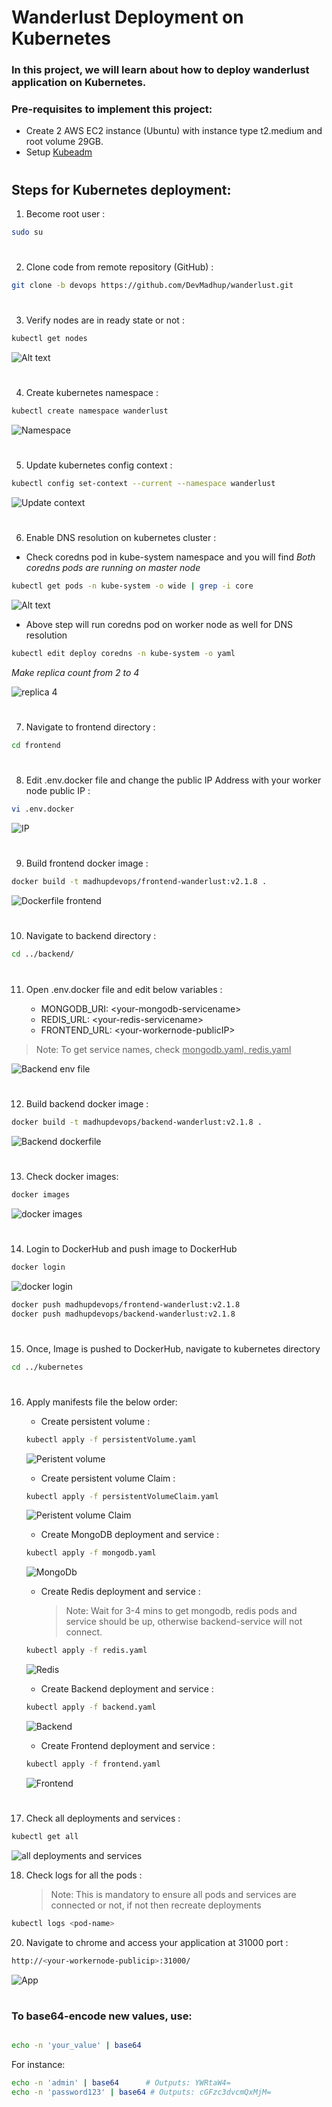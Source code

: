 # Wanderlust Deployment on Kubernetes

### In this project, we will learn about how to deploy wanderlust application on Kubernetes.

### Pre-requisites to implement this project:

- Create 2 AWS EC2 instance (Ubuntu) with instance type t2.medium and root volume 29GB.
- Setup <a href="https://github.com/DevMadhup/wanderlust/blob/devops/kubernetes/kubeadm.md"><u> Kubeadm </a></u>

#

## Steps for Kubernetes deployment:

1. Become root user :

```bash
sudo su
```

#

2. Clone code from remote repository (GitHub) :

```bash
git clone -b devops https://github.com/DevMadhup/wanderlust.git
```

#

3. Verify nodes are in ready state or not :

```bash
kubectl get nodes
```

![Alt text](https://github.com/DevMadhup/wanderlust/blob/devops/kubernetes/assets/nodes.png)

#

4. Create kubernetes namespace :

```bash
kubectl create namespace wanderlust
```

![Namespace](https://github.com/DevMadhup/wanderlust/blob/devops/kubernetes/assets/namespace%20create.png)

#

5. Update kubernetes config context :

```bash
kubectl config set-context --current --namespace wanderlust
```

![Update context](https://github.com/DevMadhup/wanderlust/blob/devops/kubernetes/assets/context%20wanderlust.png)

#

6. Enable DNS resolution on kubernetes cluster :

- Check coredns pod in kube-system namespace and you will find <i> Both coredns pods are running on master node </i>

```bash
kubectl get pods -n kube-system -o wide | grep -i core
```

![Alt text](https://github.com/DevMadhup/wanderlust/blob/devops/kubernetes/assets/get-coredns.png)

- Above step will run coredns pod on worker node as well for DNS resolution

```bash
kubectl edit deploy coredns -n kube-system -o yaml
```

<i> Make replica count from 2 to 4 </i>

![replica 4](https://github.com/DevMadhup/wanderlust/blob/devops/kubernetes/assets/edit-coredns.png)

#

7. Navigate to frontend directory :

```bash
cd frontend
```

#

8. Edit .env.docker file and change the public IP Address with your worker node public IP :

```bash
vi .env.docker
```

![IP](https://github.com/DevMadhup/wanderlust/blob/devops/kubernetes/assets/frontend.env.docker.png)

#

9. Build frontend docker image :

```bash
docker build -t madhupdevops/frontend-wanderlust:v2.1.8 .
```

![Dockerfile frontend](https://github.com/DevMadhup/wanderlust/blob/devops/kubernetes/assets/docker%20frontend%20build.png)

#

10. Navigate to backend directory :

```bash
cd ../backend/
```

#

11. Open .env.docker file and edit below variables :

    - MONGODB_URI: \<your-mongodb-servicename>
    - REDIS_URL: \<your-redis-servicename>
    - FRONTEND_URL: \<your-workernode-publicIP>

> Note: To get service names, check <u>mongodb.yaml, redis.yaml</u>

![Backend env file](https://github.com/DevMadhup/wanderlust/blob/devops/kubernetes/assets/backend.env.docker.png)

#

12. Build backend docker image :

```bash
docker build -t madhupdevops/backend-wanderlust:v2.1.8 .
```

![Backend dockerfile](https://github.com/DevMadhup/wanderlust/blob/devops/kubernetes/assets/docker%20backend%20build.png)

#

13. Check docker images:

```bash
docker images
```

![docker images](https://github.com/DevMadhup/wanderlust/blob/devops/kubernetes/assets/docker%20images.png)

#

14. Login to DockerHub and push image to DockerHub

```bash
docker login
```

![docker login](https://github.com/DevMadhup/wanderlust/blob/devops/kubernetes/assets/docker%20login.png)

```bash
docker push madhupdevops/frontend-wanderlust:v2.1.8
docker push madhupdevops/backend-wanderlust:v2.1.8
```

#

15. Once, Image is pushed to DockerHub, navigate to kubernetes directory

```bash
cd ../kubernetes
```

#

16. Apply manifests file the below order:

    - Create persistent volume :

    ```bash
    kubectl apply -f persistentVolume.yaml
    ```

    ![Peristent volume](https://github.com/DevMadhup/wanderlust/blob/devops/kubernetes/assets/pv.png)

    - Create persistent volume Claim :

    ```bash
    kubectl apply -f persistentVolumeClaim.yaml
    ```

    ![Peristent volume Claim](https://github.com/DevMadhup/wanderlust/blob/devops/kubernetes/assets/pvc.png)

    - Create MongoDB deployment and service :

    ```bash
    kubectl apply -f mongodb.yaml
    ```

    ![MongoDb](https://github.com/DevMadhup/wanderlust/blob/devops/kubernetes/assets/mongo.png)

    - Create Redis deployment and service :
      > Note: Wait for 3-4 mins to get mongodb, redis pods and service should be up, otherwise backend-service will not connect.

    ```bash
    kubectl apply -f redis.yaml
    ```

    ![Redis](https://github.com/DevMadhup/wanderlust/blob/devops/kubernetes/assets/redis.png)

    - Create Backend deployment and service :

    ```bash
    kubectl apply -f backend.yaml
    ```

    ![Backend](https://github.com/DevMadhup/wanderlust/blob/devops/kubernetes/assets/backend.png)

    - Create Frontend deployment and service :

    ```bash
    kubectl apply -f frontend.yaml
    ```

    ![Frontend](https://github.com/DevMadhup/wanderlust/blob/devops/kubernetes/assets/frontend.png)

#

17. Check all deployments and services :

```bash
kubectl get all
```

![all deployments and services](https://github.com/DevMadhup/wanderlust/blob/devops/kubernetes/assets/all-deps.png)

18. Check logs for all the pods :
    > Note: This is mandatory to ensure all pods and services are connected or not, if not then recreate deployments

```bash
kubectl logs <pod-name>
```

20. Navigate to chrome and access your application at 31000 port :

```bash
http://<your-workernode-publicip>:31000/
```

![App](https://github.com/DevMadhup/wanderlust/blob/devops/kubernetes/assets/app.png)

#

### To base64-encode new values, use:

```bash

echo -n 'your_value' | base64
```

For instance:

```bash
echo -n 'admin' | base64      # Outputs: YWRtaW4=
echo -n 'password123' | base64 # Outputs: cGFzc3dvcmQxMjM=
```
